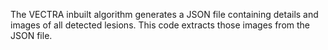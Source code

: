 The VECTRA inbuilt algorithm generates a JSON file containing details and images of all detected lesions.
This code extracts those images from the JSON file.
